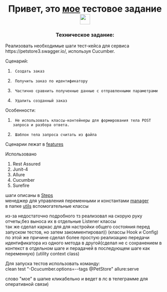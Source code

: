 <h1 align="center">Привет, это  <a href="https://t.me/tryingescape" target="_blank">мое</a> тестовое задание 
<img src="https://github.com/blackcater/blackcater/raw/main/images/Hi.gif" height="32"/></h1>
 
<h3 align="center">Техническое задание:</h3>
Реализовать необходимые шаги тест-кейса для сервиса https://petstore3.swagger.io/, используя Cucumber.
 
Сценарий:
1.      Создать заказ
2.      Получить заказ по идентификатору
3.      Частично сравнить полученные данные с отправленными параметрами
4.      Удалить созданный заказ
 
Особенности:
1.      Не использовать классы-контейнеры для формирования тела POST запроса и разбора ответа.
2.      Шаблон тела запроса считать из файла


  Сценарии лежат в <a href="https://github.com/Iamimprovingmyself/store/tree/main/src/test/resources/features" target="_blank">features<a/>
  
  
  Использовано
  1. Rest Assured
  2. Junit-4
  3. Allure
  4. Cucumber
  5. Surefire
  

шаги описаны в <a href="https://github.com/Iamimprovingmyself/store/blob/main/src/test/java/ru/sogaz/steps/PetStoreSteps.java">Steps<a/>     
менеджер для управления переменными и константами <a href="https://github.com/Iamimprovingmyself/store/blob/main/src/main/java/manager/TestPropManager.java">manager<a/>      
в папке <a href="https://github.com/Iamimprovingmyself/store/tree/main/src/test/java/ru/sogaz/utils">utils<a/> вспомогательные классы

из-за недостаточно подробного тз реализовал на скорую руку отчеты,без выноса их в отдельные Listener классы    
так же сделал каркас для для настройки общего состояния перед запуском тестов, но затем закомментировал)) (классы Hook и Config)    
по этой же причине сделал более простую реализацию передачи идентификатора из одного метода в другой(сделал не с сохранением в контекст в отдельном шаге и перадачей в последующем шаге как переменную) (utility context class)

Для запуска тестов использовать команду:                        
clean test "-Dcucumber.options=--tags @PetStore" allure:serve

слово "мое" в шапке  кликабельно и ведет в лс в телеграмме для оперативной связи)
